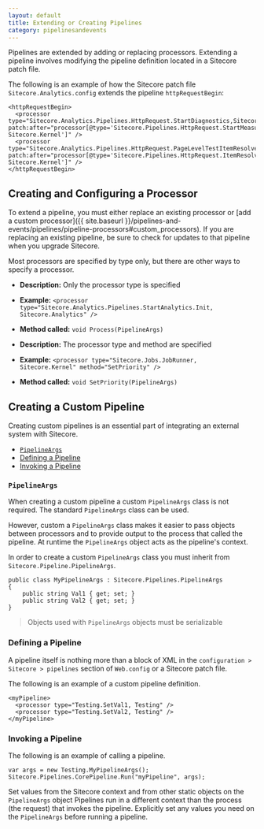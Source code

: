 ```yaml
---
layout: default
title: Extending or Creating Pipelines
category: pipelinesandevents
---
```


Pipelines are extended by adding or replacing processors. Extending a pipeline involves modifying the pipeline definition located in a Sitecore patch file.

The following is an example of how the Sitecore patch file `Sitecore.Analytics.config` extends the pipeline `httpRequestBegin`:

	<httpRequestBegin>
	  <processor type="Sitecore.Analytics.Pipelines.HttpRequest.StartDiagnostics,Sitecore.Analytics" patch:after="processor[@type='Sitecore.Pipelines.HttpRequest.StartMeasurements, Sitecore.Kernel']" />
	  <processor type="Sitecore.Analytics.Pipelines.HttpRequest.PageLevelTestItemResolver,Sitecore.Analytics" patch:after="processor[@type='Sitecore.Pipelines.HttpRequest.ItemResolver, Sitecore.Kernel']" />
	</httpRequestBegin>

## <a name="configuring_a_processor">Creating and Configuring a Processor</a>

To extend a pipeline, you must either replace an existing processor or [add a custom processor]({{ site.baseurl }}/pipelines-and-events/pipelines/pipeline-processors#custom_processors). If you are replacing an existing pipeline, be sure to check for updates to that pipeline when you upgrade Sitecore.

Most processors are specified by type only, but there are other ways to specify a processor.

* **Description:** Only the processor type is specified
* **Example:** `<processor type="Sitecore.Analytics.Pipelines.StartAnalytics.Init, Sitecore.Analytics" />`
* **Method called:** `void Process(PipelineArgs)`

* **Description:** The processor type and method are specified
* **Example:** `<processor type="Sitecore.Jobs.JobRunner, Sitecore.Kernel" method="SetPriority" />`
* **Method called:** `void SetPriority(PipelineArgs)`

## <a name="custom_pipelines">Creating a Custom Pipeline</a>
Creating custom pipelines is an essential part of integrating an external system with Sitecore.

* [`PipelineArgs`](#pipelineargs)
* [Defining a Pipeline](#defining_a_pipeline)
* [Invoking a Pipeline](#invoking_a_pipeline)

### <a name="pipelineargs">`PipelineArgs`</a>
When creating a custom pipeline a custom `PipelineArgs` class is not required. The standard `PipelineArgs` class can be used. 

However, custom a `PipelineArgs` class makes it easier to pass objects between processors and to provide output to the process that called the pipeline. At runtime the `PipelineArgs` object acts as the pipeline's context.

In order to create a custom `PipelineArgs` class you must inherit from `Sitecore.Pipeline.PipelineArgs`.

	public class MyPipelineArgs : Sitecore.Pipelines.PipelineArgs
	{
	    public string Val1 { get; set; }
	    public string Val2 { get; set; }
	}

> Objects used with `PipelineArgs` objects must be serializable

### <a name="defining_a_pipeline">Defining a Pipeline</a>
A pipeline itself is nothing more than a block of XML in the `configuration > Sitecore > pipelines` section of `Web.config` or a Sitecore patch file.

The following is an example of a custom pipeline definition.

	<myPipeline>
	  <processor type="Testing.SetVal1, Testing" />
	  <processor type="Testing.SetVal2, Testing" />
	</myPipeline>

### <a name="invoking_a_pipeline">Invoking a Pipeline</a>
The following is an example of calling a pipeline.

	var args = new Testing.MyPipelineArgs();
	Sitecore.Pipelines.CorePipeline.Run("myPipeline", args);

Set values from the Sitecore context and from other static objects on the `PipelineArgs` object
Pipelines run in a different context than the process (the request) that invokes the pipeline. Explicitly set any values you need on the `PipelineArgs` before running a pipeline.
